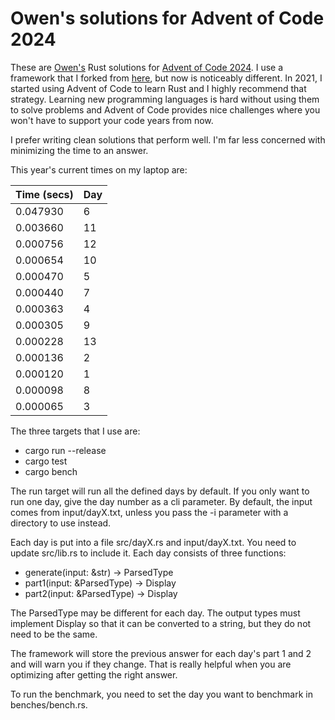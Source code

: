 # Owen's solutions for Advent of Code 2024

These are [Owen's](https://fosstodon.org/@omalley) Rust solutions for
[Advent of Code 2024](https://adventofcode.com/2024/). I use a
framework that I forked from
[here](https://gitlab.com/mbryant/aoc-2021/), but now is noticeably
different. In 2021, I started using Advent of Code to learn Rust and I
highly recommend that strategy. Learning new programming languages is
hard without using them to solve problems and Advent of Code provides
nice challenges where you won't have to support your code years from
now.

I prefer writing clean solutions that perform well. I'm far less concerned
with minimizing the time to an answer.

This year's current times on my laptop are:

| Time (secs) | Day |
| ----------- | --- |
|   0.047930 |    6 |
|   0.003660 |   11 |
|   0.000756 |   12 |
|   0.000654 |   10 |
|   0.000470 |    5 |
|   0.000440 |    7 |
|   0.000363 |    4 |
|   0.000305 |    9 |
|   0.000228 |   13 |
|   0.000136 |    2 |
|   0.000120 |    1 |
|   0.000098 |    8 |
|   0.000065 |    3 |
  
The three targets that I use are:
* cargo run --release
* cargo test
* cargo bench

The run target will run all the defined days by default. If you
only want to run one day, give the day number as a cli parameter. By
default, the input comes from input/dayX.txt, unless you pass the -i
parameter with a directory to use instead.

Each day is put into a file src/dayX.rs and input/dayX.txt. You need
to update src/lib.rs to include it. Each day consists of three functions:

* generate(input: &str) -> ParsedType
* part1(input: &ParsedType) -> Display
* part2(input: &ParsedType) -> Display

The ParsedType may be different for each day. The output types must
implement Display so that it can be converted to a string, but they do
not need to be the same.

The framework will store the previous answer for each day's part 1 and
2 and will warn you if they change. That is really helpful when you
are optimizing after getting the right answer.

To run the benchmark, you need to set the day you want to benchmark in
benches/bench.rs.
